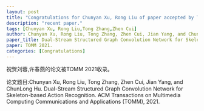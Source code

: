 ```yaml
---
layout: post
title: "Congratulations for Chunyan Xu, Rong Liu of paper accepted by TOMM 21!"
description: "recent paper."
tags: [Chunyan Xu, Rong Liu,Tong Zhang,Zhen Cui]
author: Chunyan Xu, Rong Liu, Tong Zhang, Zhen Cui, Jian Yang, and ChunLong Hu.
paper_title: Dual-Stream Structured Graph Convolution Network for Skeleton-based Action Recognition.
paper: TOMM 2021.
categories: [Congratulations]
---
```

祝贺刘蓉,许春燕的论文被TOMM 2021收录。

论文题目:Chunyan Xu, Rong Liu, Tong Zhang, Zhen Cui, Jian Yang, and ChunLong Hu. Dual-Stream Structured Graph Convolution Network for Skeleton-based Action Recognition. ACM Transactions on Multimedia Computing Communications and Applications (TOMM), 2021.


